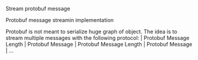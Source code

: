 Stream protobuf message

Protobuf message streamin implementation

Protobuf is not meant to serialize huge graph of object.
The idea is to stream multiple messages with the following protocol:
| Protobuf Message Length | Protobuf Message | Protobuf Message Length | Protobuf Message | ...
